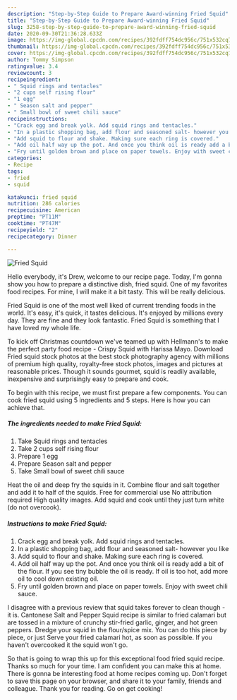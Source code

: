 ```yaml
---
description: "Step-by-Step Guide to Prepare Award-winning Fried Squid"
title: "Step-by-Step Guide to Prepare Award-winning Fried Squid"
slug: 3258-step-by-step-guide-to-prepare-award-winning-fried-squid
date: 2020-09-30T21:36:28.633Z
image: https://img-global.cpcdn.com/recipes/392fdff754dc956c/751x532cq70/fried-squid-recipe-main-photo.jpg
thumbnail: https://img-global.cpcdn.com/recipes/392fdff754dc956c/751x532cq70/fried-squid-recipe-main-photo.jpg
cover: https://img-global.cpcdn.com/recipes/392fdff754dc956c/751x532cq70/fried-squid-recipe-main-photo.jpg
author: Tommy Simpson
ratingvalue: 3.4
reviewcount: 3
recipeingredient:
- " Squid rings and tentacles"
- "2 cups self rising flour"
- "1 egg"
- " Season salt and pepper"
- " Small bowl of sweet chili sauce"
recipeinstructions:
- "Crack egg and break yolk. Add squid rings and tentacles."
- "In a plastic shopping bag, add flour and seasoned salt- however you like"
- "Add squid to flour and shake. Making sure each ring is covered."
- "Add oil half way up the pot. And once you think oil is ready add a bit of the flour. If you see tiny bubble the oil is ready. If oil is too hot, add more oil to cool down existing oil."
- "Fry until golden brown and place on paper towels. Enjoy with sweet chili sauce."
categories:
- Recipe
tags:
- fried
- squid

katakunci: fried squid 
nutrition: 286 calories
recipecuisine: American
preptime: "PT11M"
cooktime: "PT47M"
recipeyield: "2"
recipecategory: Dinner

---
```



![Fried Squid](https://img-global.cpcdn.com/recipes/392fdff754dc956c/751x532cq70/fried-squid-recipe-main-photo.jpg)

Hello everybody, it's Drew, welcome to our recipe page. Today, I'm gonna show you how to prepare a distinctive dish, fried squid. One of my favorites food recipes. For mine, I will make it a bit tasty. This will be really delicious.

Fried Squid is one of the most well liked of current trending foods in the world. It's easy, it's quick, it tastes delicious. It's enjoyed by millions every day. They are fine and they look fantastic. Fried Squid is something that I have loved my whole life.

To kick off Christmas countdown we&#39;ve teamed up with Hellmann&#39;s to make the perfect party food recipe - Crispy Squid with Harissa Mayo. Download Fried squid stock photos at the best stock photography agency with millions of premium high quality, royalty-free stock photos, images and pictures at reasonable prices. Though it sounds gourmet, squid is readily available, inexpensive and surprisingly easy to prepare and cook.


To begin with this recipe, we must first prepare a few components. You can cook fried squid using 5 ingredients and 5 steps. Here is how you can achieve that.

<!--inarticleads1-->

##### The ingredients needed to make Fried Squid:

1. Take  Squid rings and tentacles
1. Take 2 cups self rising flour
1. Prepare 1 egg
1. Prepare  Season salt and pepper
1. Take  Small bowl of sweet chili sauce


Heat the oil and deep fry the squids in it. Combine flour and salt together and add it to half of the squids. Free for commercial use No attribution required High quality images. Add squid and cook until they just turn white (do not overcook). 

<!--inarticleads2-->

##### Instructions to make Fried Squid:

1. Crack egg and break yolk. Add squid rings and tentacles.
1. In a plastic shopping bag, add flour and seasoned salt- however you like
1. Add squid to flour and shake. Making sure each ring is covered.
1. Add oil half way up the pot. And once you think oil is ready add a bit of the flour. If you see tiny bubble the oil is ready. If oil is too hot, add more oil to cool down existing oil.
1. Fry until golden brown and place on paper towels. Enjoy with sweet chili sauce.


I disagree with a previous review that squid takes forever to clean though - it is. Cantonese Salt and Pepper Squid recipe is similar to fried calamari but are tossed in a mixture of crunchy stir-fried garlic, ginger, and hot green peppers. Dredge your squid in the flour/spice mix. You can do this piece by piece, or just Serve your fried calamari hot, as soon as possible. If you haven&#39;t overcooked it the squid won&#39;t go. 

So that is going to wrap this up for this exceptional food fried squid recipe. Thanks so much for your time. I am confident you can make this at home. There is gonna be interesting food at home recipes coming up. Don't forget to save this page on your browser, and share it to your family, friends and colleague. Thank you for reading. Go on get cooking!
